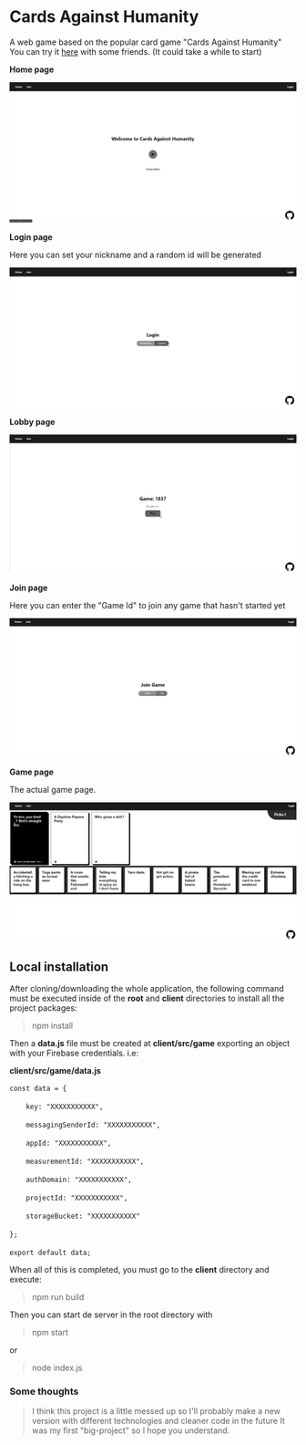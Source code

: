 # Cards Against Humanity

A web game based on the popular card game "Cards Against Humanity"
You can try it [here](https://cah-afandino.herokuapp.com/) with some friends.
(It could take a while to start)

**Home page**

![Home](screenshots/home.png)

**Login page**

Here you can set your nickname and a random id will be generated

![Login](screenshots/login.png)

**Lobby page**

![Lobby](screenshots/lobby.png)

**Join page**

Here you can enter the "Game Id" to join any game that hasn't started yet

![Join](screenshots/join.png)

**Game page**

The actual game page.

![Game](screenshots/game.png)

## Local installation

After cloning/downloading the whole application, the following command must be executed inside of the **root** and **client** directories to install all the project packages:

> npm install

Then a **data.js** file must be created at **client/src/game** exporting an object with your Firebase credentials. i.e:

**client/src/game/data.js**

    const data = {

    	key: "XXXXXXXXXXX",

    	messagingSenderId: "XXXXXXXXXXX",

    	appId: "XXXXXXXXXXX",

    	measurementId: "XXXXXXXXXXX",

    	authDomain: "XXXXXXXXXXX",

    	projectId: "XXXXXXXXXXX",

    	storageBucket: "XXXXXXXXXXX"

    };

    export default data;

When all of this is completed, you must go to the **client** directory and execute:

> npm run build

Then you can start de server in the root directory with

> npm start

or

> node index.js

### Some thoughts

> I think this project is a little messed up so I'll probably make a new version with different technologies and cleaner code in the future
> It was my first "big-project" so I hope you understand.
